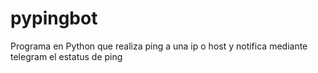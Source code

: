 # pypingbot
Programa en Python que realiza ping a una ip o host y notifica mediante telegram el estatus de ping

